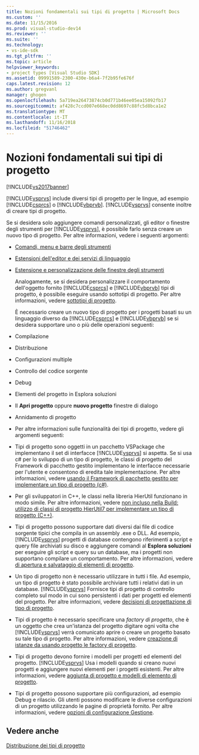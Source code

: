 ```yaml
---
title: Nozioni fondamentali sui tipi di progetto | Microsoft Docs
ms.custom: ''
ms.date: 11/15/2016
ms.prod: visual-studio-dev14
ms.reviewer: ''
ms.suite: ''
ms.technology:
- vs-ide-sdk
ms.tgt_pltfrm: ''
ms.topic: article
helpviewer_keywords:
- project types [Visual Studio SDK]
ms.assetid: 09991589-2300-430e-b6a4-7f2b95fe676f
caps.latest.revision: 12
ms.author: gregvanl
manager: ghogen
ms.openlocfilehash: 5a719ea26473874cb0d771b46ee05ea15092fb17
ms.sourcegitcommit: af428c7ccd007e668ec0dd8697c88fc5d8bca1e2
ms.translationtype: MT
ms.contentlocale: it-IT
ms.lasthandoff: 11/16/2018
ms.locfileid: "51746462"
---
```

# <a name="project-type-essentials"></a>Nozioni fondamentali sui tipi di progetto
[!INCLUDE[vs2017banner](../../includes/vs2017banner.md)]

[!INCLUDE[vsprvs](../../includes/vsprvs-md.md)] include diversi tipi di progetto per le lingue, ad esempio [!INCLUDE[csprcs](../../includes/csprcs-md.md)] o [!INCLUDE[vbprvb](../../includes/vbprvb-md.md)]. [!INCLUDE[vsprvs](../../includes/vsprvs-md.md)] consente inoltre di creare tipi di progetto.  
  
 Se si desidera solo aggiungere comandi personalizzati, gli editor o finestre degli strumenti per [!INCLUDE[vsprvs](../../includes/vsprvs-md.md)], è possibile farlo senza creare un nuovo tipo di progetto. Per altre informazioni, vedere i seguenti argomenti:  
  
- [Comandi, menu e barre degli strumenti](../../extensibility/internals/commands-menus-and-toolbars.md)  
  
- [Estensioni dell'editor e dei servizi di linguaggio](../../extensibility/editor-and-language-service-extensions.md)  
  
- [Estensione e personalizzazione delle finestre degli strumenti](../../extensibility/extending-and-customizing-tool-windows.md)  
  
  Analogamente, se si desidera personalizzare il comportamento dell'oggetto fornito [!INCLUDE[csprcs](../../includes/csprcs-md.md)] e [!INCLUDE[vbprvb](../../includes/vbprvb-md.md)] tipi di progetto, è possibile eseguire usando sottotipi di progetto. Per altre informazioni, vedere [sottotipi di progetto](../../extensibility/internals/project-subtypes.md).  
  
  È necessario creare un nuovo tipo di progetto per i progetti basati su un linguaggio diverso da [!INCLUDE[csprcs](../../includes/csprcs-md.md)] e [!INCLUDE[vbprvb](../../includes/vbprvb-md.md)] se si desidera supportare uno o più delle operazioni seguenti:  
  
- Compilazione  
  
- Distribuzione  
  
- Configurazioni multiple  
  
- Controllo del codice sorgente  
  
- Debug  
  
- Elementi del progetto in Esplora soluzioni  
  
- Il **Apri progetto** oppure **nuovo progetto** finestre di dialogo  
  
- Annidamento di progetto  
  
- Per altre informazioni sulle funzionalità dei tipi di progetto, vedere gli argomenti seguenti:  
  
- Tipi di progetto sono oggetti in un pacchetto VSPackage che implementano il set di interfacce [!INCLUDE[vsprvs](../../includes/vsprvs-md.md)] si aspetta. Se si usa c# per lo sviluppo di un tipo di progetto, le classi di progetto del Framework di pacchetto gestito implementano le interfacce necessarie per l'utente e consentono di eredita tale implementazione. Per altre informazioni, vedere [usando il Framework di pacchetto gestito per implementare un tipo di progetto (c#)](../../extensibility/internals/using-the-managed-package-framework-to-implement-a-project-type-csharp.md).  
  
- Per gli sviluppatori in C++, le classi nella libreria HierUtil funzionano in modo simile. Per altre informazioni, vedere [non incluso nella Build: utilizzo di classi di progetto HierUtil7 per implementare un tipo di progetto (C++)](http://msdn.microsoft.com/en-us/a5c16a09-94a2-46ef-87b5-35b815e2f346).  
  
- Tipi di progetto possono supportare dati diversi dai file di codice sorgente tipici che compila in un assembly .exe o DLL. Ad esempio, [!INCLUDE[vsprvs](../../includes/vsprvs-md.md)] progetti di database contengono riferimenti a script e query file archiviati su disco e aggiungere comandi al **Esplora soluzioni** per eseguire gli script e query su un database, ma i progetti non supportano compilare un comportamento. Per altre informazioni, vedere [di apertura e salvataggio di elementi di progetto](../../extensibility/internals/opening-and-saving-project-items.md).  
  
- Un tipo di progetto non è necessario utilizzare in tutti i file. Ad esempio, un tipo di progetto è stato possibile archiviare tutti i relativi dati in un database. [!INCLUDE[vsprvs](../../includes/vsprvs-md.md)] Fornisce tipi di progetto di controllo completo sul modo in cui sono persistenti i dati per progetti ed elementi del progetto. Per altre informazioni, vedere [decisioni di progettazione di tipo di progetto](../../extensibility/internals/project-type-design-decisions.md).  
  
- Tipi di progetto è necessario specificare una *factory di progetto*, che è un oggetto che crea un'istanza del progetto digitare ogni volta che [!INCLUDE[vsprvs](../../includes/vsprvs-md.md)] verrà comunicato aprire o creare un progetto basato su tale tipo di progetto. Per altre informazioni, vedere [creazione di istanze da usando progetto le factory di progetto](../../extensibility/internals/creating-project-instances-by-using-project-factories.md).  
  
- Tipi di progetto devono fornire i modelli per progetti ed elementi del progetto. [!INCLUDE[vsprvs](../../includes/vsprvs-md.md)] Usa i modelli quando si creano nuovi progetti e aggiungere nuovi elementi per i progetti esistenti. Per altre informazioni, vedere [aggiunta di progetto e modelli di elemento di progetto](../../extensibility/internals/adding-project-and-project-item-templates.md).  
  
- Tipi di progetto possono supportare più configurazioni, ad esempio Debug e rilascio. Gli utenti possono modificare le diverse configurazioni di un progetto utilizzando le pagine di proprietà fornito. Per altre informazioni, vedere [opzioni di configurazione Gestione](../../extensibility/internals/managing-configuration-options.md).  
  
## <a name="see-also"></a>Vedere anche  
 [Distribuzione dei tipi di progetto](../../extensibility/internals/deploying-project-types.md)

